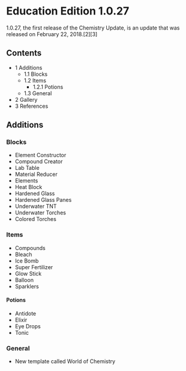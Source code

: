 # Education Edition 1.0.27
1.0.27, the first release of the Chemistry Update, is an update that was released on February 22, 2018.[2][3]

## Contents
- 1 Additions
	- 1.1 Blocks
	- 1.2 Items
		- 1.2.1 Potions
	- 1.3 General
- 2 Gallery
- 3 References

## Additions
### Blocks
- Element Constructor
- Compound Creator
- Lab Table
- Material Reducer
- Elements
- Heat Block
- Hardened Glass
- Hardened Glass Panes
- Underwater TNT
- Underwater Torches
- Colored Torches

### Items
- Compounds
- Bleach
- Ice Bomb
- Super Fertilizer
- Glow Stick
- Balloon
- Sparklers

#### Potions
- Antidote
- Elixir
- Eye Drops
- Tonic

### General
- New template called World of Chemistry


